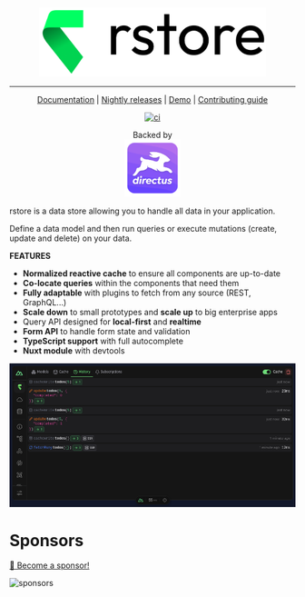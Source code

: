 <p align="center">
  <picture>
    <source media="(prefers-color-scheme: dark)" srcset="https://github.com/Akryum/rstore/blob/main/img/LogoTextHorizontalWhite.png?raw=true" width="400px" height="122px">
    <source media="(prefers-color-scheme: light)" srcset="https://github.com/Akryum/rstore/blob/main/img/LogoTextHorizontalBlack.png?raw=true" width="400px" height="122px">
    <img alt="rstore logo" src="https://github.com/Akryum/rstore/blob/main/img/LogoTextHorizontalBlack.png?raw=true" width="400px" height="122px">
  </picture>
</p>

---

<p align="center">
  <a href="https://rstore.akryum.dev">Documentation</a> |
  <a href="https://nightly.akryum.dev/Akryum/rstore">Nightly releases</a> |
  <a href="https://rstore-playground.pages.dev">Demo</a> |
  <a href="./CONTRIBUTING.md">Contributing guide</a>
</p>

<p align="center">
  <a href="https://github.com/Akryum/rstore/actions/workflows/ci.yml">
    <img src="https://github.com/Akryum/rstore/actions/workflows/ci.yml/badge.svg" alt="ci">
  </a>
</p>

<p align="center">
  <span>Backed by</span>
  <br>
  <a href="https://directus.io">
    <img src="https://github.com/Akryum/rstore/blob/main/img/directus-logo-stacked.png?raw=true" alt="Directus" width="100px" height="100px">
  </a>
</p>

rstore is a data store allowing you to handle all data in your application.

Define a data model and then run queries or execute mutations (create, update and delete) on your data.

**FEATURES**

- **Normalized reactive cache** to ensure all components are up-to-date
- **Co-locate queries** within the components that need them
- **Fully adaptable** with plugins to fetch from any source (REST, GraphQL...)
- **Scale down** to small prototypes and **scale up** to big enterprise apps
- Query API designed for **local-first** and **realtime**
- **Form API** to handle form state and validation
- **TypeScript support** with full autocomplete
- **Nuxt module** with devtools

![Devtools screenshot](./docs/guide/img/nuxt-devtools2.png)

# Sponsors

[💚 Become a sponsor!](https://github.com/sponsors/Akryum)

![sponsors](https://akryum.netlify.app/sponsors.svg)

